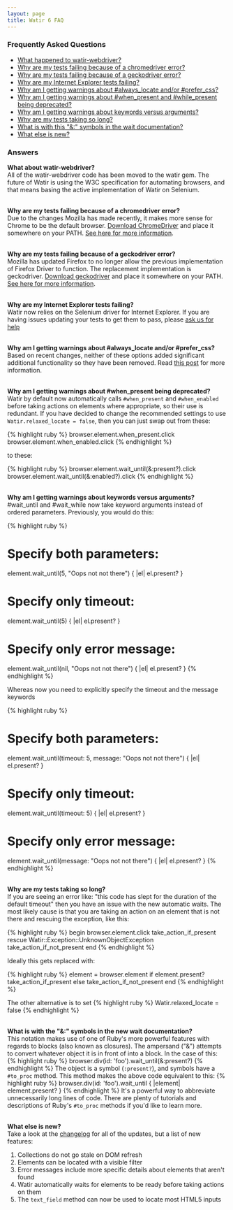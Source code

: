 ```yaml
---
layout: page
title: Watir 6 FAQ
---
```

### Frequently Asked Questions

* [What happened to watir-webdriver?](#A)
* [Why are my tests failing because of a chromedriver error?](#B)
* [Why are my tests failing because of a geckodriver error?](#C)
* [Why are my Internet Explorer tests failing?](#D)
* [Why am I getting warnings about #always_locate and/or #prefer_css?](#E)
* [Why am I getting warnings about \#when_present and \#while_present being deprecated?](#F)
* [Why am I getting warnings about keywords versus arguments?](#G)
* [Why are my tests taking so long?](#H)
* [What is with this "&:" symbols in the wait documentation?](#I)
* [What else is new?](#J)

### Answers

<span id="A">**What about watir-webdriver?**</span><br>
    All of the watir-webdriver code has been moved to the watir gem.
    The future of Watir is using the W3C specification for automating
    browsers, and that means basing the active implementation of Watir 
    on Selenium.
<br><br>

<span id="B">**Why are my tests failing because of a chromedriver error?**</span><br>
    Due to the changes Mozilla has made recently, it makes more sense for
    Chrome to be the default browser.
    [Download ChromeDriver](http://chromedriver.storage.googleapis.com/index.html)
    and place it somewhere on your PATH. 
    [See here for more information](https://github.com/SeleniumHQ/selenium/wiki/ChromeDriver).
<br><br>

<span id="C">**Why are my tests failing because of a geckodriver error?**</span><br>
    Mozilla has updated Firefox to no longer allow the previous implementation
    of Firefox Driver to function. The replacement implementation is 
    geckodriver. [Download geckodriver](https://github.com/mozilla/geckodriver/releases)
    and place it somewhere on your PATH. 
    [See here for more information](https://github.com/mozilla/geckodriver/blob/master/README.md).
<br><br>

<span id="D">**Why are my Internet Explorer tests failing?**</span><br>
    Watir now relies on the Selenium driver for Internet Explorer. If 
    you are having issues updating your tests to get them to pass, please 
    [ask us for help](http://watir.github.io/help/)
<br><br>

<span id="E">**Why am I getting warnings about #always_locate and/or #prefer_css?**</span><br>
    Based on recent changes, neither of these options added significant 
    additional functionality so they have been removed. 
    Read [this post](http://watir.github.io/watir-6-beta4/) for more information.
<br><br>

<span id="F">**Why am I getting warnings about #when_present being deprecated?**</span><br>
    Watir by default now automatically calls `#when_present` and
    `#when_enabled` before taking actions on elements where appropriate,
     so their use is redundant. If you have decided to change the
     recommended settings to use `Watir.relaxed_locate = false`, then
     you can just swap out from these:
     
{% highlight ruby %}
browser.element.when_present.click
browser.element.when_enabled.click
{% endhighlight %}

to these:

{% highlight ruby %}
browser.element.wait_until(&:present?).click
browser.element.wait_until(&:enabled?).click
{% endhighlight %}
<br><br>

<span id="G">**Why am I getting warnings about keywords versus arguments?**</span><br>
    #wait_until and #wait_while now take keyword arguments instead of
    ordered parameters. Previously, you would do this:
    
{% highlight ruby %}
# Specify both parameters:
element.wait_until(5, "Oops not not there") { |el| el.present? }
# Specify only timeout:
element.wait_until(5) { |el| el.present? }
# Specify only error message:
element.wait_until(nil, "Oops not not there") { |el| el.present? }
{% endhighlight %}

Whereas now you need to explicitly specify the timeout and the message keywords

{% highlight ruby %}
# Specify both parameters:
element.wait_until(timeout: 5, message: "Oops not not there") { |el| el.present? }
# Specify only timeout:
element.wait_until(timeout: 5) { |el| el.present? }
# Specify only error message:
element.wait_until(message: "Oops not not there") { |el| el.present? }
{% endhighlight %}
<br><br>

<span id="H">**Why are my tests taking so long?**</span><br>
    If you are seeing an error like: "this code has slept for the 
    duration of the default timeout" then you have an issue with the
    new automatic waits. The most likely cause is that you are taking
    an action on an element that is not there and rescuing the exception, 
    like this:

{% highlight ruby %}
begin
  browser.element.click
  take_action_if_present
rescue Watir::Exception::UnknownObjectException
  take_action_if_not_present
end
{% endhighlight %}

Ideally this gets replaced with:

{% highlight ruby %}
  element = browser.element
  if element.present?
    take_action_if_present
  else
    take_action_if_not_present
  end
{% endhighlight %}

The other alternative is to set 
{% highlight ruby %}
Watir.relaxed_locate = false 
{% endhighlight %}
<br><br>

<span id="I">**What is with the "&:" symbols in the new wait documentation?**</span><br>
This notation makes use of one of Ruby's more powerful features with 
regards to blocks (also known as closures). The ampersand ("&") attempts to convert 
whatever object it is in front of into a block. In the case of this:
{% highlight ruby %}
browser.div(id: 'foo').wait_until(&:present?) 
{% endhighlight %}
The object is a symbol (`:present?`), and symbols have a `#to_proc` method.
This method makes the above code equivalent to this:
{% highlight ruby %}
browser.div(id: 'foo').wait_until { |element| element.present? } 
{% endhighlight %}
It's a powerful way to abbreviate unnecessarily long lines of code.
There are plenty of tutorials and descriptions of Ruby's `#to_proc` methods
if you'd like to learn more.
<br><br>

<span id="J">**What else is new?**</span><br>
    Take a look at the [changelog](https://github.com/watir/watir/blob/master/CHANGES.md)
    for all of the updates, but a list of new features:

1. Collections do not go stale on DOM refresh
2. Elements can be located with a visible filter
3. Error messages include more specific details about elements that aren't found
4. Watir automatically waits for elements to be ready before taking actions on them
5. The `text_field` method can now be used to locate most HTML5 inputs
